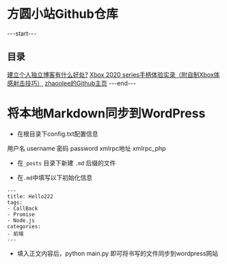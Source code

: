 # 方圆小站Github仓库

---start---
## 目录
[建立个人独立博客有什么好处?](https://fangyuanxiaozhan.com/p/2020-01-18-blog/)
[Xbox 2020 series手柄体验实录（附自制Xbox体感射击技巧）](https://fangyuanxiaozhan.com/p/2020-01-19-xbox-2020-series/)
[zhaoolee的Github主页](https://fangyuanxiaozhan.com/p/2020-01-17-zhaoolee/)
---end---


# 将本地Markdown同步到WordPress

- 在根目录下config.txt配置信息

用户名 username
密码   password
xmlrpc地址  xmlrpc_php



- 在`_posts` 目录下新建 `.md` 后缀的文件

- 在`.md`中填写以下初始化信息

```
---
title: Hello222
tags: 
- CallBack
- Promise
- Node.js
categories:
- 前端
---

```

- 填入正文内容后，python main.py 即可将书写的文件同步到wordpress网站


